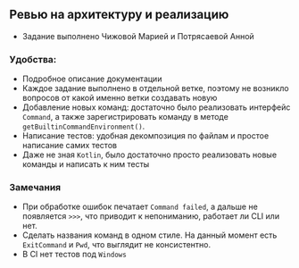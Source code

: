 ## Ревью на архитектуру и реализацию

* Задание выполнено Чижовой Марией и Потрясаевой Анной

### Удобства:
* Подробное описание документации
* Каждое задание выполнено в отдельной ветке, поэтому не возникло вопросов от какой именно ветки создавать новую
* Добавление новых команд: достаточно было реализовать интерфейс `Command`, а также зарегистрировать команду в методе `getBuiltinCommandEnvironment()`.
* Написание тестов: удобная декомпозиция по файлам и простое написание самих тестов
* Даже не зная `Kotlin`, было достаточно просто реализовать новые команды и написать к ним тесты

### Замечания
* При обработке ошибок печатает `Command failed`, а дальше не появляется `>>>`, что приводит к непониманию, работает ли CLI или нет.
* Сделать названия команд в одном стиле. На данный момент есть `ExitCommand` и `Pwd`, что выглядит не консистентно.
* В CI нет тестов под `Windows`
  
